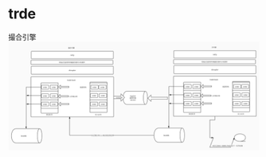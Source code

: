 # trde
 撮合引擎
![](https://github.com/mikeniubi2019/trade/blob/master/img/%E6%92%AE%E5%90%88%E5%BC%95%E6%93%8E.jpg)
